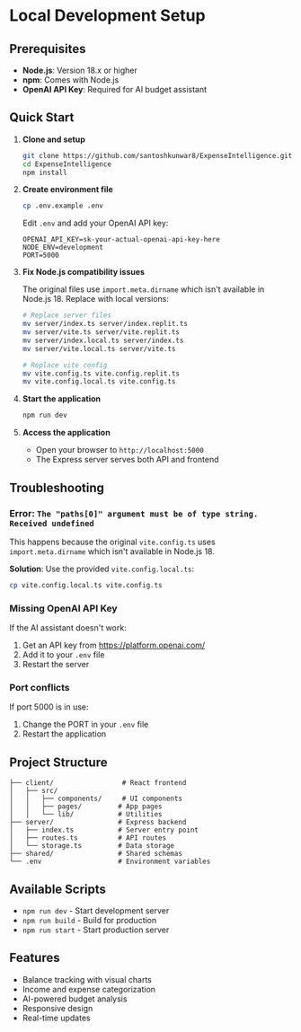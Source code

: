 # Local Development Setup

## Prerequisites

- **Node.js**: Version 18.x or higher
- **npm**: Comes with Node.js
- **OpenAI API Key**: Required for AI budget assistant

## Quick Start

1. **Clone and setup**
   ```bash
   git clone https://github.com/santoshkunwar8/ExpenseIntelligence.git
   cd ExpenseIntelligence
   npm install
   ```

2. **Create environment file**
   ```bash
   cp .env.example .env
   ```
   
   Edit `.env` and add your OpenAI API key:
   ```
   OPENAI_API_KEY=sk-your-actual-openai-api-key-here
   NODE_ENV=development
   PORT=5000
   ```

3. **Fix Node.js compatibility issues**
   
   The original files use `import.meta.dirname` which isn't available in Node.js 18. Replace with local versions:
   
   ```bash
   # Replace server files
   mv server/index.ts server/index.replit.ts
   mv server/vite.ts server/vite.replit.ts
   mv server/index.local.ts server/index.ts
   mv server/vite.local.ts server/vite.ts
   
   # Replace vite config
   mv vite.config.ts vite.config.replit.ts
   mv vite.config.local.ts vite.config.ts
   ```

4. **Start the application**
   ```bash
   npm run dev
   ```

5. **Access the application**
   - Open your browser to `http://localhost:5000`
   - The Express server serves both API and frontend

## Troubleshooting

### Error: `The "paths[0]" argument must be of type string. Received undefined`

This happens because the original `vite.config.ts` uses `import.meta.dirname` which isn't available in Node.js 18.

**Solution**: Use the provided `vite.config.local.ts`:
```bash
cp vite.config.local.ts vite.config.ts
```

### Missing OpenAI API Key

If the AI assistant doesn't work:
1. Get an API key from https://platform.openai.com/
2. Add it to your `.env` file
3. Restart the server

### Port conflicts

If port 5000 is in use:
1. Change the PORT in your `.env` file
2. Restart the application

## Project Structure

```
├── client/                 # React frontend
│   ├── src/
│   │   ├── components/     # UI components
│   │   ├── pages/         # App pages
│   │   └── lib/           # Utilities
├── server/                # Express backend
│   ├── index.ts           # Server entry point
│   ├── routes.ts          # API routes
│   └── storage.ts         # Data storage
├── shared/                # Shared schemas
└── .env                   # Environment variables
```

## Available Scripts

- `npm run dev` - Start development server
- `npm run build` - Build for production
- `npm run start` - Start production server

## Features

- Balance tracking with visual charts
- Income and expense categorization
- AI-powered budget analysis
- Responsive design
- Real-time updates